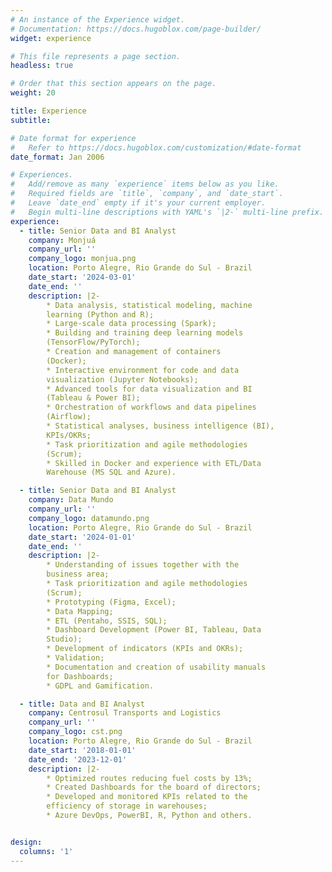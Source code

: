 ```yaml
---
# An instance of the Experience widget.
# Documentation: https://docs.hugoblox.com/page-builder/
widget: experience

# This file represents a page section.
headless: true

# Order that this section appears on the page.
weight: 20

title: Experience
subtitle:

# Date format for experience
#   Refer to https://docs.hugoblox.com/customization/#date-format
date_format: Jan 2006

# Experiences.
#   Add/remove as many `experience` items below as you like.
#   Required fields are `title`, `company`, and `date_start`.
#   Leave `date_end` empty if it's your current employer.
#   Begin multi-line descriptions with YAML's `|2-` multi-line prefix.
experience:
  - title: Senior Data and BI Analyst
    company: Monjuá
    company_url: ''
    company_logo: monjua.png
    location: Porto Alegre, Rio Grande do Sul - Brazil
    date_start: '2024-03-01'
    date_end: ''
    description: |2-
        * Data analysis, statistical modeling, machine
        learning (Python and R);
        * Large-scale data processing (Spark);
        * Building and training deep learning models
        (TensorFlow/PyTorch);
        * Creation and management of containers
        (Docker);
        * Interactive environment for code and data
        visualization (Jupyter Notebooks);
        * Advanced tools for data visualization and BI
        (Tableau & Power BI);
        * Orchestration of workflows and data pipelines
        (Airflow);
        * Statistical analyses, business intelligence (BI),
        KPIs/OKRs;
        * Task prioritization and agile methodologies
        (Scrum);
        * Skilled in Docker and experience with ETL/Data
        Warehouse (MS SQL and Azure).

  - title: Senior Data and BI Analyst
    company: Data Mundo
    company_url: ''
    company_logo: datamundo.png
    location: Porto Alegre, Rio Grande do Sul - Brazil
    date_start: '2024-01-01'
    date_end: ''
    description: |2-
        * Understanding of issues together with the
        business area;
        * Task prioritization and agile methodologies
        (Scrum);
        * Prototyping (Figma, Excel);
        * Data Mapping;
        * ETL (Pentaho, SSIS, SQL);
        * Dashboard Development (Power BI, Tableau, Data
        Studio);
        * Development of indicators (KPIs and OKRs);
        * Validation;
        * Documentation and creation of usability manuals
        for Dashboards;
        * GDPL and Gamification.

  - title: Data and BI Analyst
    company: Centrosul Transports and Logistics
    company_url: ''
    company_logo: cst.png
    location: Porto Alegre, Rio Grande do Sul - Brazil
    date_start: '2018-01-01'
    date_end: '2023-12-01'
    description: |2-
        * Optimized routes reducing fuel costs by 13%;
        * Created Dashboards for the board of directors;
        * Developed and monitored KPIs related to the
        efficiency of storage in warehouses;
        * Azure DevOps, PowerBI, R, Python and others.


design:
  columns: '1'
---
```

